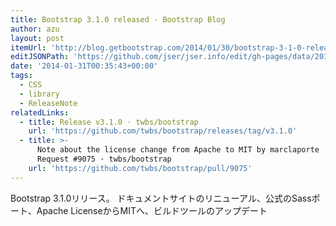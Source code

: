```yaml
---
title: Bootstrap 3.1.0 released · Bootstrap Blog
author: azu
layout: post
itemUrl: 'http://blog.getbootstrap.com/2014/01/30/bootstrap-3-1-0-released/'
editJSONPath: 'https://github.com/jser/jser.info/edit/gh-pages/data/2014/01/index.json'
date: '2014-01-31T00:35:43+00:00'
tags:
  - CSS
  - library
  - ReleaseNote
relatedLinks:
  - title: Release v3.1.0 · twbs/bootstrap
    url: 'https://github.com/twbs/bootstrap/releases/tag/v3.1.0'
  - title: >-
      Note about the license change from Apache to MIT by marclaporte · Pull
      Request #9075 · twbs/bootstrap
    url: 'https://github.com/twbs/bootstrap/pull/9075'
---
```

Bootstrap 3.1.0リリース。
ドキュメントサイトのリニューアル、公式のSassポート、Apache LicenseからMITへ、ビルドツールのアップデート
